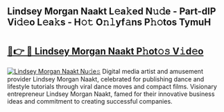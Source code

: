 ## Lindsey Morgan Naakt L𝚎a𝚔ed N𝚞𝚍e - Part-dIP Vi𝚍𝚎o L𝚎a𝚔s - H𝚘𝚝 O𝚗𝚕yf𝚊ns P𝚑𝚘tos TymuH

# <h2><a href="http://kfcr7w.oniu.top/?m=Lindsey+Morgan+Naakt">🔗👉 🔴 Lindsey Morgan Naakt P𝚑ot𝚘𝚜 V𝚒d𝚎o</a></h2>

[![Lindsey Morgan Naakt Nu𝚍e𝚜](https://i.imgur.com/0qMVB7G.gif)](http://kfcr7w.oniu.top/?m=Lindsey+Morgan+Naakt)
Digital media artist and amusement provider Lindsey Morgan Naakt, celebrated for publishing dance and lifestyle tutorials through viral dance moves and compact films. Visionary entrepreneur Lindsey Morgan Naakt, famed for their innovative business ideas and commitment to creating successful companies.  
